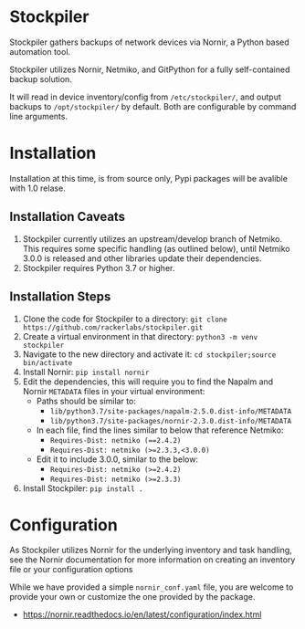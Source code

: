 # Stockpiler
Stockpiler gathers backups of network devices via Nornir, a Python based automation tool.

Stockpiler utilizes Nornir, Netmiko, and GitPython for a fully self-contained
 backup solution.

It will read in device inventory/config from `/etc/stockpiler/`, and
 output backups to `/opt/stockpiler/` by default.
 Both are configurable by command line arguments.

# Installation

Installation at this time, is from source only,
Pypi packages will be avalible with 1.0 relase.

## Installation Caveats

1. Stockpiler currently utilizes an upstream/develop branch of Netmiko.
This requires some specific handling (as outlined below), until Netmiko 3.0.0 is released
and other libraries update their dependencies.
2. Stockpiler requires Python 3.7 or higher.

## Installation Steps

1. Clone the code for Stockpiler to a directory:
    `git clone https://github.com/rackerlabs/stockpiler.git`
2. Create a virtual environment in that directory:
    `python3 -m venv stockpiler`
3. Navigate to the new directory and activate it:
    `cd stockpiler;source bin/activate`
4. Install Nornir:
    `pip install nornir`
5. Edit the dependencies, this will require you to find the Napalm and Nornir `METADATA` files in your virtual
 environment:
    * Paths should be similar to:
        * `lib/python3.7/site-packages/napalm-2.5.0.dist-info/METADATA`
        * `lib/python3.7/site-packages/nornir-2.3.0.dist-info/METADATA`
    * In each file, find the lines similar to below that reference Netmiko:
        * `Requires-Dist: netmiko (==2.4.2)`
        * `Requires-Dist: netmiko (>=2.3.3,<3.0.0)`
    * Edit it to include 3.0.0, similar to the below:
        * `Requires-Dist: netmiko (>=2.4.2)`
        * `Requires-Dist: netmiko (>=2.3.3)`
6. Install Stockpiler:
    `pip install .`

# Configuration

As Stockpiler utilizes Nornir for the underlying inventory and task handling, see the Nornir
 documentation for more information on creating an inventory file or your configuration options

While we have provided a simple `nornir_conf.yaml` file, you are welcome to provide your own or customize
 the one provided by the package.
* https://nornir.readthedocs.io/en/latest/configuration/index.html